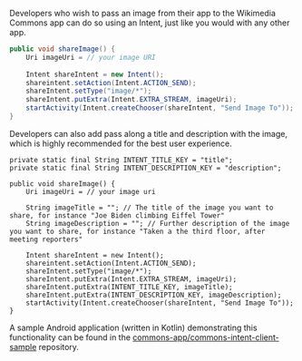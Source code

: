 Developers who wish to pass an image from their app to the Wikimedia Commons app can do so using an Intent, just like you would with any other app.

```java
public void shareImage() {
    Uri imageUri = // your image URI
        
    Intent shareIntent = new Intent();
    shareintent.setAction(Intent.ACTION_SEND);
    shareIntent.setType("image/*");
    shareIntent.putExtra(Intent.EXTRA_STREAM, imageUri);
    startActivity(Intent.createChooser(shareIntent, "Send Image To"));
}
```

Developers can also add pass along a title and description with the image, which is highly recommended for the best user experience.

```
private static final String INTENT_TITLE_KEY = "title";
private static final String INTENT_DESCRIPTION_KEY = "description";

public void shareImage() {
    Uri imageUri = // your image uri

    String imageTitle = ""; // The title of the image you want to share, for instance "Joe Biden climbing Eiffel Tower"
    String imageDescription = ""; // Further description of the image you want to share, for instance "Taken a the third floor, after meeting reporters"

    Intent shareIntent = new Intent();
    shareintent.setAction(Intent.ACTION_SEND);
    shareIntent.setType("image/*");
    shareIntent.putExtra(Intent.EXTRA_STREAM, imageUri);
    shareIntent.putExtra(INTENT_TITLE_KEY, imageTitle);
    shareIntent.putExtra(INTENT_DESCRIPTION_KEY, imageDescription);
    startActivity(Intent.createChooser(shareIntent, "Send Image To"));
}
```

A sample Android application (written in Kotlin) demonstrating this functionality can be found in the [commons-app/commons-intent-client-sample](https://github.com/commons-app/commons-intent-client-sample) repository.
